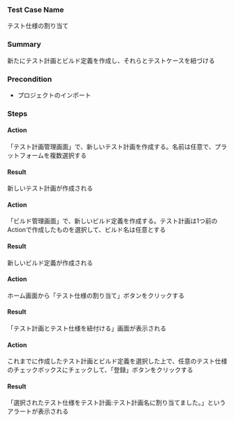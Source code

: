 ### Test Case Name
テスト仕様の割り当て

### Summary
新たにテスト計画とビルド定義を作成し、それらとテストケースを紐づける

### Precondition
* プロジェクトのインポート

### Steps

#### Action
「テスト計画管理画面」で、新しいテスト計画を作成する。名前は任意で、プラットフォームを複数選択する
#### Result
新しいテスト計画が作成される

#### Action
「ビルド管理画面」で、新しいビルド定義を作成する。テスト計画は1つ前のActionで作成したものを選択して、ビルド名は任意とする
#### Result
新しいビルド定義が作成される

#### Action
ホーム画面から「テスト仕様の割り当て」ボタンをクリックする
#### Result
「テスト計画とテスト仕様を紐付ける」画面が表示される

#### Action
これまでに作成したテスト計画とビルド定義を選択した上で、任意のテスト仕様のチェックボックスにチェックして、「登録」ボタンをクリックする
#### Result
「選択されたテスト仕様をテスト計画:テスト計画名に割り当てました。」というアラートが表示される

